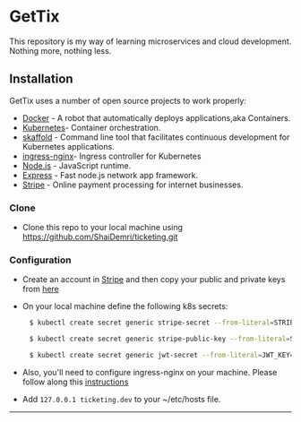 # GetTix

This repository is my way of learning microservices and cloud development. Nothing more, nothing less.

## Installation

GetTix uses a number of open source projects to work properly:

- [Docker] - A robot that automatically deploys applications,aka Containers.
- [Kubernetes]- Container orchestration.
- [skaffold] - Command line tool that facilitates continuous development for Kubernetes applications.
- [ingress-nginx]- Ingress controller for Kubernetes
- [Node.js] - JavaScript runtime.
- [Express] - Fast node.js network app framework.
- [Stripe] - Online payment processing for internet businesses.

### Clone

- Clone this repo to your local machine using https://github.com/ShaiDemri/ticketing.git

### Configuration

- Create an account in [Stripe] and then copy your public and private keys from [here](https://dashboard.stripe.com/test/apikeys)

- On your local machine define the following k8s secrets:

```sh
     $ kubectl create secret generic stripe-secret --from-literal=STRIPE_KEY="your-PRIVATE-STRIPE-secret"

     $ kubectl create secret generic stripe-public-key --from-literal=STRIPE_PUBLIC_KEY="your-PUBLIC-STRIPE-secret"

     $ kubectl create secret generic jwt-secret --from-literal=JWT_KEY="your-JWT-secret"
```

- Also, you'll need to configure ingress-nginx on your machine. Please follow along this [instructions]


- Add `127.0.0.1 ticketing.dev` to  your ~/etc/hosts file.
---

[docker]: https://www.docker.com/products/docker-desktop
[kubernetes]: https://kubernetes.io/
[skaffold]: https://skaffold.dev/
[ingress-nginx]: https://kubernetes.github.io/ingress-nginx/deploy/
[node.js]: https://nodejs.org/en/
[express]: https://expressjs.com/
[stripe]: https://dashboard.stripe.com/register
[instructions]: https://kubernetes.github.io/ingress-nginx/deploy/#provider-specific-steps
